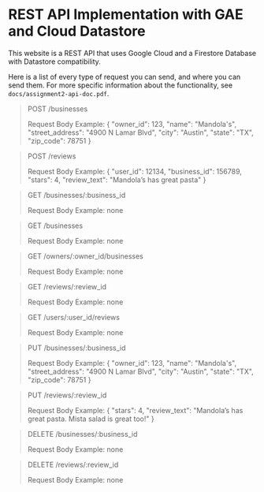 # **REST API Implementation with GAE and Cloud Datastore**

This website is a REST API that uses Google Cloud and a Firestore Database with Datastore compatibility.

Here is a list of every type of request you can send, and where you can send them.
For more specific information about the functionality, see `docs/assignment2-api-doc.pdf`.

> POST /businesses
> 
> Request Body Example:
> {
>  "owner_id": 123,
>  "name": "Mandola's",
>  "street_address": "4900 N Lamar Blvd",
>  "city": "Austin",
>  "state": "TX",
>  "zip_code": 78751
> }

> POST /reviews
> 
> Request Body Example:
> {
>  "user_id": 12134,
>  "business_id": 156789,
>  "stars": 4,
>  "review_text": "Mandola’s has great pasta"
> }

> GET /businesses/:business_id
> 
> Request Body Example:
> none

> GET /businesses
> 
> Request Body Example:
> none

> GET /owners/:owner_id/businesses
> 
> Request Body Example:
> none

> GET /reviews/:review_id
> 
> Request Body Example:
> none

> GET /users/:user_id/reviews
> 
> Request Body Example:
> none

> PUT /businesses/:business_id
> 
> Request Body Example:
> {
>  "owner_id": 123,
>  "name": "Mandola's",
>  "street_address": "4900 N Lamar Blvd",
>  "city": "Austin",
>  "state": "TX",
>  "zip_code": 78751
> }

> PUT /reviews/:review_id
> 
> Request Body Example:
> {
>  "stars": 4,
>  "review_text": "Mandola’s has great pasta. Mista salad is great too!"
> }

> DELETE /businesses/:business_id
> 
> Request Body Example:
> none

> DELETE /reviews/:review_id
> 
> Request Body Example:
> none